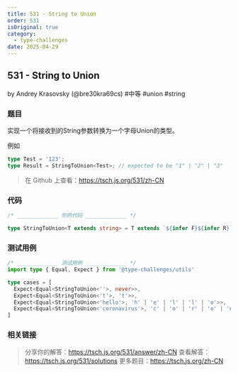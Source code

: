 ```yaml
---
title: 531 - String to Union
order: 531
isOriginal: true
category:
  - type-challenges
date: 2025-04-29
---
```


531 - String to Union
-------
by Andrey Krasovsky (@bre30kra69cs) #中等 #union #string

### 题目

实现一个将接收到的String参数转换为一个字母Union的类型。

例如

```ts
type Test = '123';
type Result = StringToUnion<Test>; // expected to be "1" | "2" | "3"
```

> 在 Github 上查看：https://tsch.js.org/531/zh-CN

### 代码

```ts
/* _____________ 你的代码 _____________ */

type StringToUnion<T extends string> = T extends `${infer F}${infer R}` ? F | StringToUnion<R> : never

```

### 测试用例

```ts
/* _____________ 测试用例 _____________ */
import type { Equal, Expect } from '@type-challenges/utils'

type cases = [
  Expect<Equal<StringToUnion<''>, never>>,
  Expect<Equal<StringToUnion<'t'>, 't'>>,
  Expect<Equal<StringToUnion<'hello'>, 'h' | 'e' | 'l' | 'l' | 'o'>>,
  Expect<Equal<StringToUnion<'coronavirus'>, 'c' | 'o' | 'r' | 'o' | 'n' | 'a' | 'v' | 'i' | 'r' | 'u' | 's'>>,
]

```

### 相关链接

> 分享你的解答：https://tsch.js.org/531/answer/zh-CN
> 查看解答：https://tsch.js.org/531/solutions
> 更多题目：https://tsch.js.org/zh-CN
